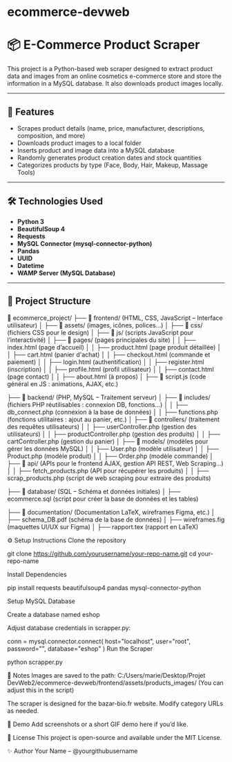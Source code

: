 # ecommerce-devweb
# 📦 E-Commerce Product Scraper

This project is a Python-based web scraper designed to extract product data and images from an online cosmetics e-commerce store and store the information in a MySQL database. It also downloads product images locally.

---

## 📑 Features

- Scrapes product details (name, price, manufacturer, descriptions, composition, and more)
- Downloads product images to a local folder
- Inserts product and image data into a MySQL database
- Randomly generates product creation dates and stock quantities
- Categorizes products by type (Face, Body, Hair, Makeup, Massage Tools)

---

## 🛠️ Technologies Used

- **Python 3**
- **BeautifulSoup 4**
- **Requests**
- **MySQL Connector (mysql-connector-python)**
- **Pandas**
- **UUID**
- **Datetime**
- **WAMP Server (MySQL Database)**

---

## 📂 Project Structure
📂 ecommerce_project/
├── 📂 frontend/ (HTML, CSS, JavaScript – Interface utilisateur)
│ ├── 📂 assets/ (images, icônes, polices...)
│ ├── 📂 css/ (fichiers CSS pour le design)
│ ├── 📂 js/ (scripts JavaScript pour l’interactivité)
│ ├── 📂 pages/ (pages principales du site)
│ │ ├── index.html (page d’accueil)
│ │ ├── product.html (page produit détaillée)
│ │ ├── cart.html (panier d'achat)
│ │ ├── checkout.html (commande et paiement)
│ │ ├── login.html (authentification)
│ │ ├── register.html (inscription)
│ │ ├── profile.html (profil utilisateur)
│ │ ├── contact.html (page contact)
│ │ ├── about.html (à propos)
│ ├── 📜 script.js (code général en JS : animations, AJAX, etc.)

├── 📂 backend/ (PHP, MySQL – Traitement serveur)
│ ├── 📂 includes/ (fichiers PHP réutilisables : connexion DB, fonctions...)
│ │ ├── db_connect.php (connexion à la base de données)
│ │ ├── functions.php (fonctions utilitaires : ajout au panier, etc.)
│ ├── 📂 controllers/ (traitement des requêtes utilisateurs)
│ │ ├── userController.php (gestion des utilisateurs)
│ │ ├── productController.php (gestion des produits)
│ │ ├── cartController.php (gestion du panier)
│ ├── 📂 models/ (modèles pour gérer les données MySQL)
│ │ ├── User.php (modèle utilisateur)
│ │ ├── Product.php (modèle produit)
│ │ ├── Order.php (modèle commande)
│ ├── 📂 api/ (APIs pour le frontend AJAX, gestion API REST, Web Scraping...)
│ │ ├── fetch_products.php (API pour récupérer les produits)
│ │ ├── scrap_products.php (script de web scraping pour extraire des produits)

├── 📂 database/ (SQL – Schéma et données initiales)
│ ├── ecommerce.sql (script pour créer la base de données et les tables)

├── 📂 documentation/ (Documentation LaTeX, wireframes Figma, etc.)
│ ├── schema_DB.pdf (schéma de la base de données)
│ ├── wireframes.fig (maquettes UI/UX sur Figma)
│ ├── rapport.tex (rapport en LaTeX)

⚙️ Setup Instructions
Clone the repository

git clone https://github.com/yourusername/your-repo-name.git
cd your-repo-name

Install Dependencies

pip install requests beautifulsoup4 pandas mysql-connector-python

Setup MySQL Database

Create a database named eshop

Adjust database credentials in scrapper.py:


conn = mysql.connector.connect(
    host="localhost",
    user="root",
    password="",
    database="eshop"
)
Run the Scraper

python scrapper.py

📌 Notes
Images are saved to the path:
C:/Users/marie/Desktop/Projet DevWeb2/ecommerce-devweb/frontend/assets/products_images/
(You can adjust this in the script)

The scraper is designed for the bazar-bio.fr website. Modify category URLs as needed.

📸 Demo
Add screenshots or a short GIF demo here if you’d like.

📄 License
This project is open-source and available under the MIT License.

✨ Author
Your Name – @yourgithubusername

